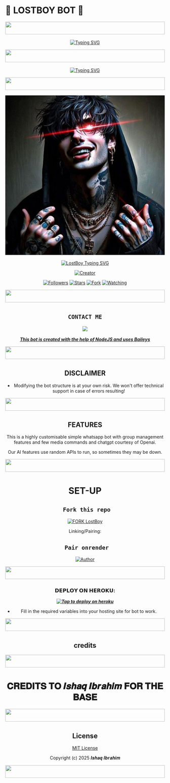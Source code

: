 # 🌟 **LOSTBOY BOT** 🌟
<p align="center">
  <img src="https://i.imgur.com/dBaSKWF.gif" height="40" width="100%">
</p>
<div align="center">
<a href="https://git.io/typing-svg"><img src="https://readme-typing-svg.demolab.com?font=Black+Ops+One&size=50&pause=1000&color=1BAFBAFF&center=true&width=910&height=100&lines=HI+THIS+IS+LostBoy;A+MULTI+DEVICE+WHATSAPP+BOT;SCRIPTED+BY+ISHAQ IBRAHIM;STAR+AND+FORK+OUR+REPO" alt="Typing SVG" /></a>
  </p>

<p align="center">
  <img src="https://i.imgur.com/dBaSKWF.gif" height="40" width="100%">
</p>

  [![Typing SVG](https://readme-typing-svg.herokuapp.com?font=Rockstar-ExtraBold&size=30&pause=1000&color=ff00bd&center=true&vCenter=true&width=815&height=60&lines=▭+▬+▭+▬+▭+▬+▭+▬+▭+▬+▭)](https://git.io/typing-svg)

<p align="center">
  <img src="https://i.imgur.com/dBaSKWF.gif" height="40" width="100%">
</p>
  
<p align="center">
  
[![Owner Profile](https://raw.githubusercontent.com/Toxicant1/LOST-BOY/main/Media/LOST-BOY.jpg)](https://github.com/Toxicant1)
</p>
<p align="center">
  <a href="#"><img src="https://readme-typing-svg.demolab.com?font=Orbitron&size=45&pause=1000&color=d1fa02&center=true&vCenter=true&multiline=false&width=400&height=70&lines=LOSTBOY" alt="LostBoy Typing SVG">
</p>
<p align="center">
<a href="#"><img title="Creator" src="https://img.shields.io/badge/Creator- %F0%9D%97%B2%F0%9D%98%82%F0%9D%97%BB%F0%9D%98%80%F0%9D%97%B6%F0%9D%97%B6%F0%9D%97%BF+%F0%9D%97%B2%F0%9D%97%B6%F0%9D%97%B7%F0%9D%97%BF%F0%9D%97%B3%F0%9D%97%B6%F0%9D%97%BA-blue.svg?style=for-the-badge&logo=github"></a>
</p>
<p align="center">
<a href="https://github.com/Toxicant1?tab=followers"><img title="Followers" src="https://img.shields.io/github/followers/Toxicant1?label=Followers&style=social"></a>
<a href="https://github.com/Toxicant1/LOST-BOY.git/stargazers/"><img title="Stars" src="https://img.shields.io/github/stars/Toxicant1/LOST-BOY.git?&style=social"></a>
<a href="https://github.com/Toxicant1/LOST-BOY.git/network/members"><img title="Fork" src="https://img.shields.io/github/forks/Toxicant1/LOST-BOY.git?style=social"></a>
<a href="https://github.com/Toxicant1/LOST-BOY.git/watchers"><img title="Watching" src="https://img.shields.io/github/watchers/Toxicant1/LOST-BOY.git?label=Watching&style=social"></a>
</p>
 
<p align="center">
  <img src="https://i.imgur.com/dBaSKWF.gif" height="40" width="100%">
</p>

## ```CONTACT ME```

<p align="center">

<a href="https://api.whatsapp.com/send?phone=254741819582&text=Hello+LostBoy"><img src="https://img.shields.io/badge/Contact %F0%9D%97%B2%F0%9D%98%82%F0%9D%97%BB%F0%9D%98%80%F0%9D%97%B6%F0%9D%97%B6%F0%9D%97%BF+%F0%9D%97%B2%F0%9D%97%B6%F0%9D%97%B7%F0%9D%97%BF%F0%9D%97%B3%F0%9D%97%B6%F0%9D%97%BA -25D366?style=for-the-badge&logo=whatsapp&logoColor=white" />


***This bot is created with the help of NodeJS and uses [Baileys](https://github.com/whiskeysockets/Baileys)***

<p align="center">
  <img src="https://i.imgur.com/dBaSKWF.gif" height="40" width="100%">
</p>

## DISCLAIMER
- Modifying the bot structure is at your own risk. We won't offer technical support in case of errors resulting!

<p align="center">
  <img src="https://i.imgur.com/dBaSKWF.gif" height="40" width="100%">
</p>

## FEATURES
This is a highly customisable simple whatsapp bot with group management features and few media commands and chatgpt courtesy of Openai.

Our AI features use random APIs to run, so sometimes they may be down.

<p align="center">
  <img src="https://i.imgur.com/dBaSKWF.gif" height="40" width="100%">
</p>

# SET-UP

## ` Fork this repo`
<p align="centre">
<a href="https://github.com/Toxicant1/LOST-BOY.git/fork"><img src="https://img.shields.io/badge/Fork%20Create-purple?style=for-the-badge&logo=github" alt="FORK LostBoy" width="160"></a>
<p/>
  
Linking/Pairing:
## ` Pair onrender`
<p align="centre">
<a href="https://blacks-pair.onrender.com"><img height= "37" title="Author" src="https://img.shields.io/badge/Session-green?style=for-the-badge&logo=render"></a>
<p/>
            
<p align="center">
  <img src="https://i.imgur.com/dBaSKWF.gif" height="40" width="100%">
</p>

###  𝗗𝗘𝗣𝗟𝗢𝗬 𝗢𝗡 𝗛𝗘𝗥𝗢𝗞𝗨:


 
 ***[![Tap to deploy on heroku](https://www.herokucdn.com/deploy/button.svg)](https://blacks-progressive-platform.vercel.app/)***
 

    

- Fill in the required variables into your hosting site for bot to work.
 </h2>

<p align="center">
  <img src="https://i.imgur.com/dBaSKWF.gif" height="40" width="100%">
</p>

  ## credits    
<p align="center">
  <img src="https://i.imgur.com/dBaSKWF.gif" height="40" width="100%">
</p> 
  <h1 align="center">𝐂𝐑𝐄𝐃𝐈𝐓𝐒 𝐓𝐎 𝑰𝒔𝒉𝒂𝒒 𝑰𝒃𝒓𝒂𝒉𝒊𝒎 𝐅𝐎𝐑 𝐓𝐇𝐄 𝐁𝐀𝐒𝐄</h1>
  </a>
  <p align="center">
  <img src="https://i.imgur.com/dBaSKWF.gif" height="40" width="100%">
</p>




## License

[MIT License](https://github.com/Toxicant1/LOST-BOY.git/LICENSE)

Copyright (c) 2025 𝑰𝒔𝒉𝒂𝒒 𝑰𝒃𝒓𝒂𝒉𝒊𝒎  

<p align="center">
  <img src="https://i.imgur.com/dBaSKWF.gif" height="40" width="100%">
</p>
